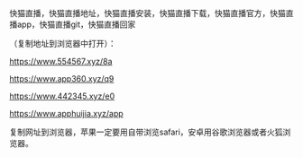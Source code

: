 快猫直播，快猫直播地址，快猫直播安装，快猫直播下载，快猫直播官方，快猫直播app，快猫直播git，快猫直播回家


（复制地址到浏览器中打开）：

https://www.554567.xyz/8a

https://www.app360.xyz/q9

https://www.442345.xyz/e0

https://www.apphuijia.xyz/app

复制网址到浏览器，苹果一定要用自带浏览safari，安卓用谷歌浏览器或者火狐浏览器。
